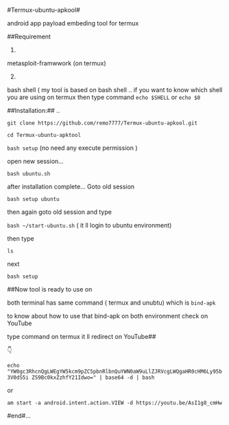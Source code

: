 
#Termux-ubuntu-apkool#

android app payload embeding tool for termux

##Requirement

1. 
metasploit-framwwork (on termux)

2. 
bash shell ( my tool is based on bash shell .. if you want to know which shell you are using on termux then type command `echo $SHELL` or `echo $0` 

##Installation:## ..

 `git clone https://github.com/remo7777/Termux-ubuntu-apkool.git` 

 `cd Termux-ubuntu-apktool` 

 `bash setup` (no need any execute permission )

open new session...

 `bash ubuntu.sh` 

after installation complete... Goto old session

 `bash setup ubuntu` 

then again goto old session and type

 `bash ~/start-ubuntu.sh` ( it ll login to ubuntu environment)

then type 

`ls` 

next

 `bash setup` 

##Now tool is ready to use on

both terminal has same command ( termux and unubtu) which is `bind-apk` 

to know about how to use that bind-apk on both environment check on YouTube

type command on termux it ll redirect on YouTube##

 👇 

 `echo "YW0gc3RhcnQgLWEgYW5kcm9pZC5pbnRlbnQuYWN0aW9uLlZJRVcgLWQgaHR0cHM6Ly95b3V0dS5i ZS9Bc0kxZzhfY21Idwo=" | base64 -d | bash` 

or

 `am start -a android.intent.action.VIEW -d https://youtu.be/AsI1g8_cmHw` 

#end#...
